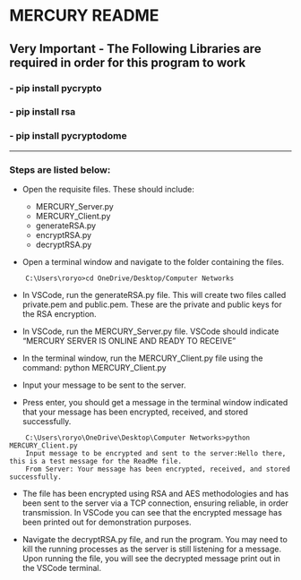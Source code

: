 
# MERCURY README

## Very Important - The Following Libraries are required in order for this program to work
### - pip install pycrypto
### - pip install rsa
### - pip install pycryptodome
-----------------------------------------------------------------------------------------------------------------------------------------------------------------------

### Steps are listed below:

- Open the requisite files. These should include:
    - MERCURY_Server.py
    - MERCURY_Client.py
    - generateRSA.py
    - encryptRSA.py
    - decryptRSA.py

- Open a terminal window and navigate to the folder containing the files.

```
    C:\Users\roryo>cd OneDrive/Desktop/Computer Networks
```

- In VSCode, run the generateRSA.py file. This will create two files called private.pem and public.pem. These are the private and public keys for the RSA encryption.

- In VSCode, run the MERCURY_Server.py file. VSCode should indicate “MERCURY SERVER IS ONLINE AND READY TO RECEIVE”

- In the terminal window, run the MERCURY_Client.py file using the command: python MERCURY_Client.py

- Input your message to be sent to the server.

- Press enter, you should get a message in the terminal window indicated that your message has been encrypted, received, and stored successfully.

```
    C:\Users\roryo\OneDrive\Desktop\Computer Networks>python MERCURY_Client.py
    Input message to be encrypted and sent to the server:Hello there, this is a test message for the ReadMe file.
    From Server: Your message has been encrypted, received, and stored successfully.
```

- The file has been encrypted using RSA and AES methodologies and has been sent to the server via a TCP connection, ensuring reliable, in order transmission. In VSCode you can see that the encrypted message has been printed out for demonstration purposes.

- Navigate the decryptRSA.py file, and run the program. You may need to kill the running processes as the server is still listening for a message. Upon running the file, you will see the decrypted message print out in the VSCode terminal.
